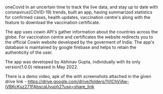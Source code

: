 oneCovid
In an uncertain time to track the live data, and stay up to date with coronavirus(COVID-19) trends, built an app, having summarized statistics for confirmed cases, 
health updates, vaccination centre's along with the feature to download the vaccination certificate.

The app uses cowin API's gather information about the countries across the globe. For vaccination centre and certificates the website redirects you to the official 
Cowin website developed by the goverment of India. The app's database is maintained by google firebase and helps to retain the authenticity of the user. 

The app was developed by Abhinav Gupta, individually with its only version(1.0.0) released in May 2022.

There is a demo video, apk of the with screenshots attached in the given drive link -  https://drive.google.com/drive/folders/1VlChViAw-iVBKcKsz271FAbscaUvuoh2?usp=share_link

